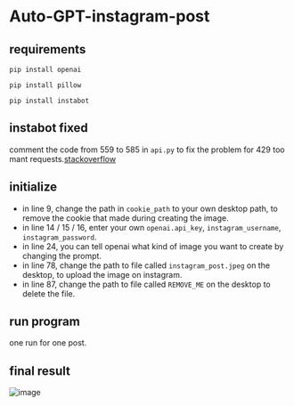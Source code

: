 # Auto-GPT-instagram-post

## requirements

    pip install openai

    pip install pillow

    pip install instabot

## instabot fixed
comment the code from 559 to 585 in `api.py` to fix the problem for 429 too mant requests.[stackoverflow](<https://stackoverflow.com/questions/70148664/instabot-error-why-am-i-getting-these-errors-and-how-to-fix-please>)

## initialize
* in line 9, change the path in `cookie_path` to your own desktop path, to remove the cookie that made during creating the image.
* in line 14 / 15 / 16, enter your own `openai.api_key`, `instagram_username`, `instagram_password`.
* in line 24, you can tell openai what kind of image you want to create by changing the prompt.
* in line 78, change the path to file called `instagram_post.jpeg` on the desktop, to upload the image on instagram.
* in line 87, change the path to file called `REMOVE_ME` on the desktop to delete the file.

## run program
one run for one post.

## final result
![image](https://github.com/imlone1y/auto-gpt-instagram-post/assets/136362929/980965be-22e4-4694-97ee-16ef9e1589be)
